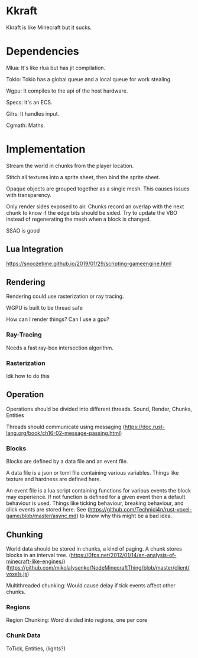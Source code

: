 # Kkraft
Kkraft is like Minecraft but it sucks.


# Dependencies
Mlua:
It's like rlua but has jit compilation.

Tokio:
Tokio has a global queue and a local queue for work stealing.

Wgpu:
It compiles to the api of the host hardware.

Specs:
It's an ECS.

Gilrs:
It handles input.

Cgmath:
Maths.


# Implementation

Stream the world in chunks from the player location.

Stitch all textures into a sprite sheet, then bind the sprite sheet.

Opaque objects are grouped together as a single mesh.
This causes issues with transparency.

Only render sides exposed to air.
Chunks record an overlap with the next chunk to know if the edge bits should be sided.
Try to update the VBO instead of regenerating the mesh when a block is changed.

SSAO is good

  ## Lua Integration
  https://snoozetime.github.io/2019/01/29/scripting-gameengine.html

  ## Rendering
  Rendering could use rasterization or ray tracing.
  
  WGPU is built to be thread safe

  How can I render things?
  Can I use a gpu?

   ### Ray-Tracing
   Needs a fast ray-box intersection algorithm.

   ### Rasterization
   Idk how to do this

  ## Operation
  Operations should be divided into different threads.
  Sound, Render, Chunks, Entities

  Threads should communicate using messaging 
  (https://doc.rust-lang.org/book/ch16-02-message-passing.html)

   ### Blocks
   Blocks are defined by a data file and an event file.
   
   A data file is a json or toml file containing various variables.
   Things like texture and hardness are defined here.

   An event file is a lua script containing functions for various events the block may experience.
   If not function is defined for a given event then a default behaviour is used.
   Things like ticking behaviour, breaking behaviour, and click events are stored here.
   See (https://github.com/Technici4n/rust-voxel-game/blob/master/async.md) to know why this might be a bad idea.

  ## Chunking
  World data should be stored in chunks, a kind of paging.
  A chunk stores blocks in an interval tree.
  (https://0fps.net/2012/01/14/an-analysis-of-minecraft-like-engines/)
  (https://github.com/mikolalysenko/NodeMinecraftThing/blob/master/client/voxels.js)

  Multithreaded chunking:
  Would cause delay if tick events affect other chunks.

   ### Regions
   Region Chunking:
   Word divided into regions, one per core

   ### Chunk Data
   ToTick, Entities, (lights?)


